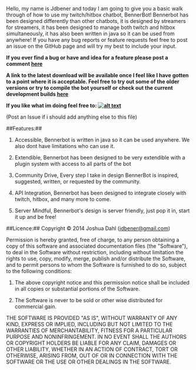 Hello, my name is Jdbener and today I am going to give you a basic walk through of how to use my twitch/hitbox chatbot, BennerBot! Bennerbot has been designed differently than other chatbots, it is designed by streamers for streamers, it has been designed to manage both twitch and hitbox simultaneously, it has also been written in java so it can be used from anywhere! If you have any bug reports or feature requests feel free to post an issue on the GitHub page and will try my best to include your input.

**If you ever find a bug or have and idea for a feature please post a comment [here](https://github.com/jdbener/BennerBot/issues)**

**A link to the latest download will be available once I feel like I have gotten to a point where it is acceptable. Feel free to try out some of the older versions or try to compile the bot yourself or check out the current development builds [here](https://github.com/jdbener/BennerBot/tree/Development/BennerBot)**

**If you like what im doing feel free to: [![alt text](https://www.paypalobjects.com/en_US/i/btn/btn_donateCC_LG.gif "Title")](https://www.paypal.com/cgi-bin/webscr?cmd=_s-xclick&hosted_button_id=XF5ZN3N5ULFAE)**

(Post an Issue if i should add anything else to this file)

##Features:##

1. Accessible, Bennerbot is written in java so it can be used anywhere. We also dont have limitations who can use it.

2. Extendible, Bennerbot has been designed to be very extendible with a plugin system with access to all parts of the bot

3. Community Drive, Every step I take in design BennerBot is inspired, suggested, written, or requested by the community.

4. API Integration, Bennerbot has been designed to integrate closely with twitch, hitbox, and many more to come.

5. Server Mindful, Bennerbot's design is server friendly, just pop it in, start it up and be free!


##Licence:##
Copyright © 2014 Joshua Dahl (jdbener@gmail.com)

Permission is hereby granted, free of charge, to any person obtaining a copy of this software and associated documentation files (the "Software"), to deal in the Software without restriction, including without limitation the rights to use, copy, modify, merge, publish and/or distribute the Software, and to permit persons to whom the Software is furnished to do so, subject to the following conditions:

1. The above copyright notice and this permission notice shall be included in all copies or substantial portions of the Software.

2. The Software is never to be sold or other wise distributed for commercial gain.

THE SOFTWARE IS PROVIDED "AS IS", WITHOUT WARRANTY OF ANY KIND, EXPRESS OR IMPLIED, INCLUDING BUT NOT LIMITED TO THE WARRANTIES OF MERCHANTABILITY, FITNESS FOR A PARTICULAR PURPOSE AND NONINFRINGEMENT. IN NO EVENT SHALL THE AUTHORS OR COPYRIGHT HOLDERS BE LIABLE FOR ANY CLAIM, DAMAGES OR OTHER LIABILITY, WHETHER IN AN ACTION OF CONTRACT, TORT OR OTHERWISE, ARISING FROM, OUT OF OR IN CONNECTION WITH THE SOFTWARE OR THE USE OR OTHER DEALINGS IN THE SOFTWARE.
